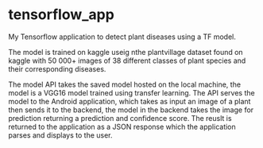 # tensorflow_app
My Tensorflow application to detect plant diseases using a TF model.

The model is trained on kaggle useig nthe plantvillage dataset found on kaggle with 
50 000+ images of 38 different classes of plant species and their corresponding diseases.

The model API takes the saved model hosted on the local machine, the model is a VGG16 model
trained using transfer learning. 
The API serves the model to the Android application, which takes as input an image of a plant 
then sends it to the backend, the model in the backend takes the image for prediction returning 
a prediction and confidence score. The reuslt is returned to the application as a JSON response
which the application parses and displays to the user.
